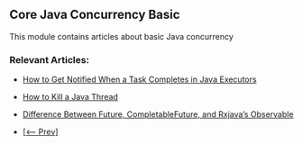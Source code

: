 ## Core Java Concurrency Basic

This module contains articles about basic Java concurrency

### Relevant Articles: 

- [How to Get Notified When a Task Completes in Java Executors](https://www.baeldung.com/java-executors-task-completed-notification)
- [How to Kill a Java Thread](https://www.baeldung.com/java-thread-stop)
- [Difference Between Future, CompletableFuture, and Rxjava’s Observable](https://www.baeldung.com/java-future-completablefuture-rxjavas-observable)

- [[<-- Prev]](../core-java-concurrency-basic-3)

